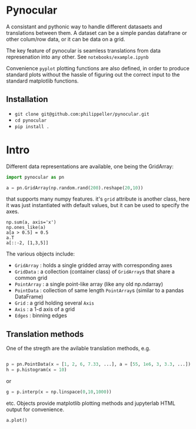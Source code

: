 # Pynocular

A consistant and pythonic way to handle different datasaets and translations between them.
A dataset can be a simple pandas datafrane or other colum/row data, or it can be data on a grid.

The key feature of pynocular is seamless translations from data represenation into any other. See `notebooks/example.ipynb`

Convenience `pyplot` plotting functions are also defined, in order to produce standard plots without the hassle of figuring out the correct input to the standard matplotlib functions.

## Installation

* `git clone git@github.com:philippeller/pynocular.git`
* `cd pynocular`
* `pip install .`

# Intro

Different data representations are available, one being the GridArray:
```python
import pynocular as pn

a = pn.GridArray(np.random.rand(200).reshape(20,10))
```
that supports many numpy features. it's `grid` attribute is another class, here it was just instantiated with default values, but it can be used to specify the axes.

```
np.sum(a, axis='x')
np.ones_like(a)
a[a > 0.5] = 0.5
a.T
a[::-2, [1,3,5]]
```
The various objects include:
* `GridArray` : holds a single gridded array with corresponding axes
* `GridData` : a collection (container class) of `GridArray`s that share a common grid
* `PointArray` : a single point-like array (like any old np.ndarray)
* `PointData` : collection of same length `PointArray`s (similar to a pandas DataFrame)
* `Grid` : a grid holding several `Axis`
* `Axis` : a 1-d axis of a grid
* `Edges` : binning edges

## Translation methods

One of the stregth are the avilable translation methods, e.g.

```python

p = pn.PointData(x = [1, 2, 6, 7.33, ...], a = [55, 1e6, 3, 3.3, ...])
h = p.histogram(x = 10)
```
or
```python
g = p.interp(x = np.linspace(0,10,1000))
```
etc.
Objects provide matplotlib plotting methods and jupyterlab HTML output for convenience.

```python
a.plot()
```
